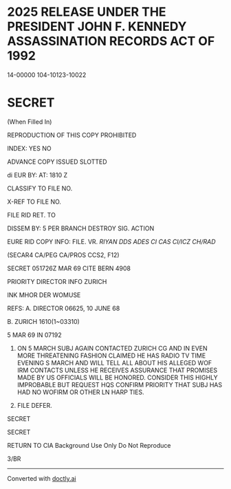 # 2025 RELEASE UNDER THE PRESIDENT JOHN F. KENNEDY ASSASSINATION RECORDS ACT OF 1992

14-00000
104-10123-10022

# SECRET
(When Filled In)

REPRODUCTION OF THIS COPY PROHIBITED

INDEX: YES NO

ADVANCE COPY ISSUED SLOTTED

di EUR
BY: AT: 1810 Z

CLASSIFY TO FILE NO.

X-REF TO FILE NO.

FILE RID RET. TO

DISSEM BY: 5 PER BRANCH DESTROY SIG.
ACTION

EURE RID COPY INFO: FILE. VR. *RIYAN DDS ADES CI CAS CI/ICZ CH/RAD*

(SECAR4 CA/PEG CA/PROS CCS2, F12)

SECRET 051726Z MAR 69 CITE BERN 4908

PRIORITY DIRECTOR INFO ZURICH

INK MHOR DER WOMUSE

REFS: A. DIRECTOR 06625, 10 JUNE 68

B. ZURICH 1610(1~03310)

5 MAR 69 IN 07192

1. ON 5 MARCH SUBJ AGAIN CONTACTED ZURICH CG AND IN EVEN MORE THREATENING FASHION CLAIMED HE HAS RADIO TV TIME EVENING S MARCH AND WILL TELL ALL ABOUT HIS ALLEGED WOF IRM CONTACTS UNLESS HE RECEIVES ASSURANCE THAT PROMISES MADE BY US OFFICIALS WILL BE HONORED. CONSIDER THIS HIGHLY IMPROBABLE BUT REQUEST HQS CONFIRM PRIORITY THAT SUBJ HAS HAD NO WOFIRM OR OTHER LN HARP TIES.

2. FILE DEFER.

SECRET

SECRET

RETURN TO CIA Background Use Only Do Not Reproduce

3/BR


---
Converted with [doctly.ai](https://doctly.ai)